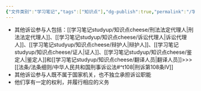 ```yaml
---
{"文件类别":"学习笔记","tags":["知识点"],"dg-publish":true,"permalink":"/学习笔记studyup/知识点cheese/其他诉讼参与人/","dgPassFrontmatter":true,"noteIcon":"","created":"2024-09-14T15:47:02.957+08:00","updated":"2024-09-30T11:35:24.378+08:00"}
---
```


- 其他诉讼参与人包括：[[学习笔记studyup/知识点cheese/刑法法定代理人\|刑法法定代理人]]、[[学习笔记studyup/知识点cheese/诉讼代理人\|诉讼代理人]]、[[学习笔记studyup/知识点cheese/辩护人\|辩护人]]、[[学习笔记studyup/知识点cheese/证人\|证人]]、[[学习笔记studyup/知识点cheese/鉴定人\|鉴定人]]和[[学习笔记studyup/知识点cheese/翻译人员\|翻译人员]]>>> [[法条/法条细则/中华人民共和国刑事诉讼法#^t108\|刑诉第108条Ⅳ]]
- 其他诉讼参与人既不属于国家机关，也不独立承担诉讼职能
- 他们享有一定的权利，并履行相应的义务